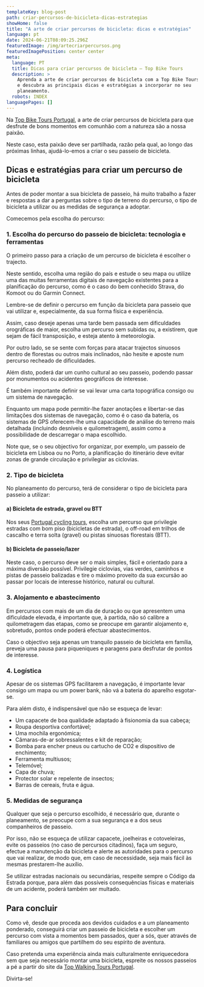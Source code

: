 ```yaml
---
templateKey: blog-post
path: criar-percursos-de-bicicleta-dicas-estrategias
showHome: false
title: "A arte de criar percursos de bicicleta: dicas e estratégias"
language: pt
date: 2024-06-21T08:09:25.296Z
featuredImage: /img/artecriarpercursos.png
featuredImagePosition: center center
meta:
  language: PT
  title: Dicas para criar percursos de bicicleta – Top Bike Tours
  description: >
    Aprenda a arte de criar percursos de bicicleta com a Top Bike Tours Portugal
    e descubra as principais dicas e estratégias a incorporar no seu
    planeamento.
  robots: INDEX
languagePages: []
---
```

Na [Top Bike Tours Portugal](https://topbiketoursportugal.com/pt/), a arte de criar percursos de bicicleta para que desfrute de bons momentos em comunhão com a natureza são a nossa paixão.

Neste caso, esta paixão deve ser partilhada, razão pela qual, ao longo das próximas linhas, ajudá-lo-emos a criar o seu passeio de bicicleta.

## Dicas e estratégias para criar um percurso de bicicleta

Antes de poder montar a sua bicicleta de passeio, há muito trabalho a fazer e respostas a dar a perguntas sobre o tipo de terreno do percurso, o tipo de bicicleta a utilizar ou as medidas de segurança a adoptar.

Comecemos pela escolha do percurso:

### 1. Escolha do percurso do passeio de bicicleta: tecnologia e ferramentas

O primeiro passo para a criação de um percurso de bicicleta é escolher o trajecto.

Neste sentido, escolha uma região do país e estude o seu mapa ou utilize uma das muitas ferramentas digitais de navegação existentes para a planificação do percurso, como é o caso do bem conhecido Strava, do Komoot ou do Garmin Connect.

Lembre-se de definir o percurso em função da bicicleta para passeio que vai utilizar e, especialmente, da sua forma física e experiência.

Assim, caso deseje apenas uma tarde bem passada sem dificuldades orográficas de maior, escolha um percurso sem subidas ou, a existirem, que sejam de fácil transposição, e esteja atento à meteorologia.

Por outro lado, se se sente com forças para atacar trajectos sinuosos dentro de florestas ou outros mais inclinados, não hesite e aposte num percurso recheado de dificuldades.

Além disto, poderá dar um cunho cultural ao seu passeio, podendo passar por monumentos ou acidentes geográficos de interesse.

É também importante definir se vai levar uma carta topográfica consigo ou um sistema de navegação.

Enquanto um mapa pode permitir-lhe fazer anotações e libertar-se das limitações dos sistemas de navegação, como é o caso da bateria, os sistemas de GPS oferecem-lhe uma capacidade de análise do terreno mais detalhada (incluindo desníveis e quilometragem), assim como a possibilidade de descarregar o mapa escolhido.

Note que, se o seu objectivo for organizar, por exemplo, um passeio de bicicleta em Lisboa ou no Porto, a planificação do itinerário deve evitar zonas de grande circulação e privilegiar as ciclovias.

### 2. Tipo de bicicleta

No planeamento do percurso, terá de considerar o tipo de bicicleta para passeio a utilizar:

#### a) Bicicleta de estrada, gravel ou BTT

Nos seus [Portugal cycling tours](https://topbiketoursportugal.com/pt/), escolha um percurso que privilegie estradas com bom piso (bicicletas de estrada), o off-road em trilhos de cascalho e terra solta (gravel) ou pistas sinuosas florestais (BTT).

#### b) Bicicleta de passeio/lazer

Neste caso, o percurso deve ser o mais simples, fácil e orientado para a máxima diversão possível. Privilegie ciclovias, vias verdes, caminhos e pistas de passeio balizadas e tire o máximo proveito da sua excursão ao passar por locais de interesse histórico, natural ou cultural.

### 3. Alojamento e abastecimento

Em percursos com mais de um dia de duração ou que apresentem uma dificuldade elevada, é importante que, à partida, não só calibre a quilometragem das etapas, como se preocupe em garantir alojamento e, sobretudo, pontos onde poderá efectuar abastecimentos.

Caso o objectivo seja apenas um tranquilo passeio de bicicleta em família, preveja uma pausa para piqueniques e paragens para desfrutar de pontos de interesse.

### 4. Logística

Apesar de os sistemas GPS facilitarem a navegação, é importante levar consigo um mapa ou um power bank, não vá a bateria do aparelho esgotar-se.

Para além disto, é indispensável que não se esqueça de levar:

* Um capacete de boa qualidade adaptado à fisionomia da sua cabeça;
* Roupa desportiva confortável;
* Uma mochila ergonómica;
* Câmaras-de-ar sobressalentes e kit de reparação;
* Bomba para encher pneus ou cartucho de CO2 e dispositivo de enchimento;
* Ferramenta multiusos;
* Telemóvel;
* Capa de chuva;
* Protector solar e repelente de insectos;
* Barras de cereais, fruta e água.

### 5. Medidas de segurança

Qualquer que seja o percurso escolhido, é necessário que, durante o planeamento, se preocupe com a sua segurança e a dos seus companheiros de passeio.

Por isso, não se esqueça de utilizar capacete, joelheiras e cotoveleiras, evite os passeios (no caso de percursos citadinos), faça um seguro, efectue a manutenção da bicicleta e alerte as autoridades para o percurso que vai realizar, de modo que, em caso de necessidade, seja mais fácil às mesmas prestarem-lhe auxílio.

Se utilizar estradas nacionais ou secundárias, respeite sempre o Código da Estrada porque, para além das possíveis consequências físicas e materiais de um acidente, poderá também ser multado.

## Para concluir

Como vê, desde que proceda aos devidos cuidados e a um planeamento ponderado, conseguirá criar um passeio de bicicleta e escolher um percurso com vista a momentos bem passados, quer a sós, quer através de familiares ou amigos que partilhem do seu espírito de aventura.

Caso pretenda uma experiência ainda mais culturalmente enriquecedora sem que seja necessário montar uma bicicleta, espreite os nossos passeios a pé a partir do site da [Top Walking Tours Portugal](https://topwalkingtoursportugal.com/pt/).

Divirta-se!